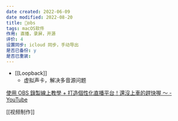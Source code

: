 ```yaml
---
date created: 2022-06-09
date modified: 2022-08-20
title: 🤖obs
tags: macOS软件
作用: 直播，录屏，开源
评价: 4
设置同步: icloud 同步，手动导出
是否已备份: y
是否已重装:
---
```

- [[Loopback]]
	- 虚拟声卡，解决多音源问题

[使用 OBS 錄製線上教學 + 打造個性化直播平台！還沒上車的趕快喔 ～ - YouTube](https://www.youtube.com/watch?v=GFJQLY3ldGs)

[[视频制作]]


